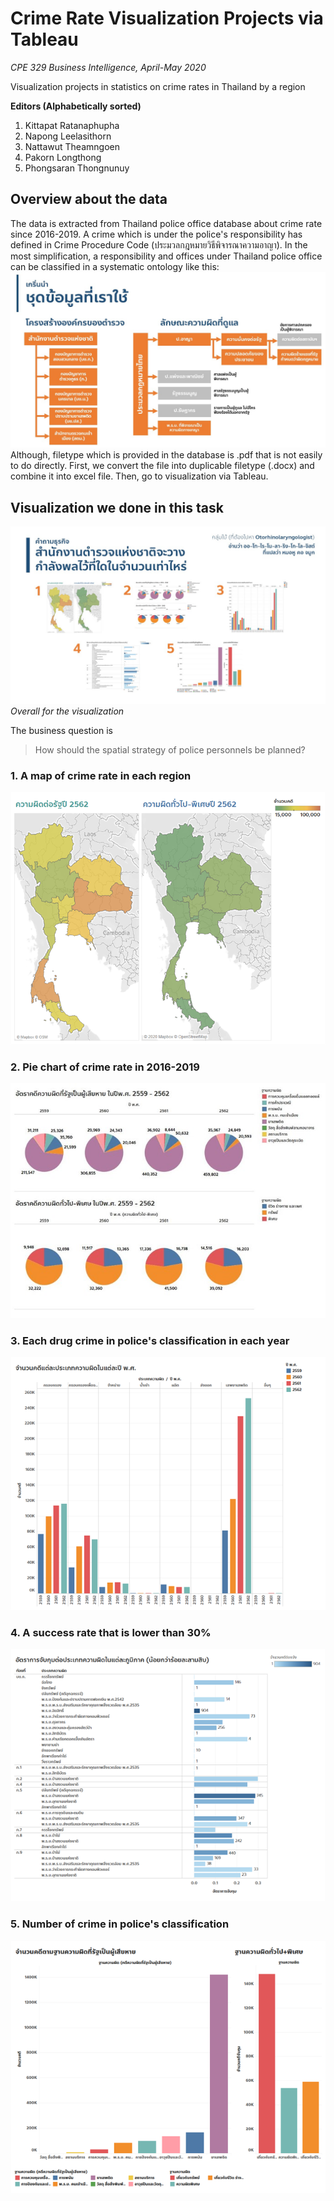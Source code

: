 # Crime Rate Visualization Projects via Tableau
*CPE 329 Business Intelligence, April-May 2020*

Visualization projects in statistics on crime rates in Thailand by a region

**Editors (Alphabetically sorted)**
1. Kittapat Ratanaphupha
2. Napong Leelasithorn
3. Nattawut Theamngoen
4. Pakorn Longthong
5. Phongsaran Thongnunuy

## Overview about the data
The data is extracted from Thailand police office database about crime rate since 2016-2019. A crime which is under the police's responsibility has defined in Crime Procedure Code (ประมวลกฎหมายวิธีพิจารณาความอาญา). In the most simplification, a responsibility and offices under Thailand police office can be classified in a systematic ontology like this:
![Organization Overview](https://github.com/KittapatR/Tumruat/blob/main/figures/organization%20framework.jpg)
Although, filetype which is provided in the database is .pdf that is not easily to do directly. First, we convert the file into duplicable filetype (.docx) and combine it into excel file. Then, go to visualization via Tableau.

## Visualization we done in this task
![Visualization summary](https://github.com/KittapatR/Tumruat/blob/main/figures/BI-tamruat.jpg)
*Overall for the visualization*

The business question is 
> How should the spatial strategy of police personnels be planned?
### 1. A map of crime rate in each region
![1](https://github.com/KittapatR/Tumruat/blob/main/visualization/Picture1.png)
### 2. Pie chart of crime rate in 2016-2019
![2](https://github.com/KittapatR/Tumruat/blob/main/visualization/Picture2.jpg)
### 3. Each drug crime in police's classification in each year
![3](https://github.com/KittapatR/Tumruat/blob/main/visualization/Picture3.png)
### 4. A success rate that is lower than 30%
![4](https://github.com/KittapatR/Tumruat/blob/main/visualization/Picture4.png)
### 5. Number of crime in police's classification
![5](https://github.com/KittapatR/Tumruat/blob/main/visualization/Picture5.png)
